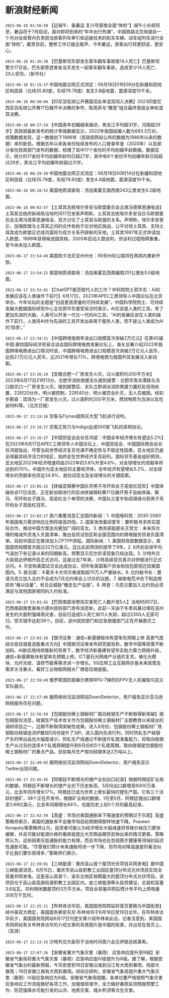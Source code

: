 # 新浪财经新闻
`2023-06-18 01:56:50`  【迎端午、备暑运 复兴号家族全面“体检”】端午小长假将至，暑运将于7月启动，面对即将到来的“年中出行热潮”，中国铁路北京局提前一个月对全局管内负责担当旅客列车牵引和运输任务的机车车辆、动车组列车进行全面“体检”。截至目前，整修工作已接近尾声，今年暑运，旅客出行将更舒适、更安心。

`2023-06-18 01:36:30` 【巴基斯坦东部发生客车翻车事故致14人死亡】巴基斯坦警方17日说，巴东部旁遮普省当天发生一起客车翻车事故，造成至少14人死亡、20人受伤。（新华社）

`2023-06-18 01:15:27` 中国地震台网正式测定：06月18日01时08分在新疆和田地区和田县（北纬35.80度，东经79.78度）发生3.8级地震，震源深度10千米。

`2023-06-18 00:50:04` 【印尼羽毛球公开赛国羽女单混双闯入决赛】2023印度尼西亚羽毛球公开赛17日展开半决赛的争夺，陈雨菲与“雅思”组合最终晋级女单和混双决赛。

`2023-06-18 00:37:24` 【中国青年初婚越来越迟，黑龙江平均超31岁，河南超29岁】民政部最新发布的统计季报数据显示，2022年我国结婚人数为683.3万对。梳理数据发现，这一数据创下1986年（民政部网站公布的数据为1986年以来的数据）来的新低。根据去年以来各省份陆续发布的人口普查年鉴（2020年）以及部分省份民政部门发布的数据，梳理了其中17个省份的平均初婚年龄数据。数据显示，统计的17省份平均初婚年龄均已超27岁，其中有8个省份平均初婚年龄已经超过29岁，黑龙江平均初婚年龄超过31岁。

`2023-06-18 00:29:59` 中国地震台网正式测定：06月18日00时14分在新疆和田地区和田县（北纬35.79度，东经79.83度）发生4.4级地震，震源深度10千米。

`2023-06-18 00:18:52` 美国地质调查局：汤加奥霍瓦南西南243公里发生6.2级地震。

`2023-06-18 00:02:57` 【土耳其总统埃尔多安与欧盟委员会主席冯德莱恩通电话】土耳其总统府新闻局当地时间17日发表声明称，土耳其总统埃尔多安当日与欧盟委员会主席冯德莱恩通电话，双方讨论了土耳其与欧盟的关系。声明称，埃尔多安表示，加强欧盟与土耳其之间的合作有助于应对地区挑战，公平对待土耳其、支持土耳其成为欧盟正式成员国将为双方关系开辟新的天地。土耳其1987年正式申请加入欧盟，1999年获得候选国资格，2005年启动入盟谈判，但谈判过程阻碍重重，至今尚未加入欧盟。

`2023-06-17 23:54:49` 美国宾夕法尼亚州州长：95号州际公路将在两周内重新开放。

`2023-06-17 23:54:22` 美国地质调查局：汤加奥霍瓦西南偏南251公里处5.0级地震。

`2023-06-17 23:52:01` 【ChatGPT能否取代人的工作？中科院院士郭华东：AI的发展应该在人类操作下前行】6月17日，2023年APEC工商领导人中国论坛在北京举办。今年论坛的主题是“创造更高质量的可持续发展”。中国科学院院士、可持续发展大数据国际研究中心主任郭华东接受采访时表示，AI应该是人类的工具，有了更加先进的大脑，人类可以开发一代又一代的AI工具。“AI的发展应该在人类的操作下前行，人类将AI作为先进的工具开发出来用于服务人类，而不是让人类成为AI的‘俘虏’。”

`2023-06-17 23:34:21` 【中国跨境电商年进出口规模首次突破2万亿元】在第40届中国·廊坊国际经济贸易洽谈会国际跨境电商发展论坛上，海关总署介绍2022年我国跨境电商进出口情况时说，中国跨境电商进出口规模首次突破2万亿元人民币，达到2.1万亿元人民币，比2021年增长7.1%，跨境电商为我国外贸发展注入新动能。

`2023-06-17 23:26:14` 【安徽合肥一厂房发生火灾，过火面积约200平方米】2023年6月17日21时13分，合肥市消防救援支队接到报警：合肥市青龙潭路与汤口路交口一厂房发生火灾。接到报警后，支队立即调派消防救援力量赶赴现场处置，22时20分许，明火被控制，22时40分，明火被完全扑灭，无人员被困。经初步勘查：现场为一厂房发生火灾，过火面积约200平方米，燃烧物质为泡沫以及包装材料等。（北京日报）

`2023-06-17 23:19:16` 空客与Flynas就购买大型飞机进行谈判。

`2023-06-17 23:18:27` 空客正努力与Indigo达成500架飞机的采购协议。

`2023-06-17 23:16:27` 【中国贸促会会长任鸿斌：中国全年经济增长有望达5.2%】在2023年6月17日APEC工商领导人中国论坛上，中国贸促会、中国国际商会会长任鸿斌指出，尽管当前世界经济复苏充满不确定性与不稳定性因素，亚太地区仍是全球最具经济活力的地区，始终走在世界经济复苏前列。国际货币基金组织预测，亚太地区2023年经济增速将由2022年的3.8%升至4.6%，对全球增长的贡献率将达到约70%。中国作为亚太地区的主要经济体，全年经济有望增长5.2%，对全球增长的贡献率也将达34.9%，是拉动亚太及全球增长的关键因素。

`2023-06-17 23:05:15` 【体操亚锦赛中国队夺男子吊环和女子高低杠冠军】中国体操协会17日消息，正在新加坡进行的亚洲体操锦标赛17日展开男子自由体操、鞍马、吊环和女子跳马、高低杠五个单项的决赛，中国队兰星宇和邱祺缘分获男子吊环和女子高低杠冠军。

`2023-06-17 23:02:27` 周六重要消息汇总国内新闻：1. 中国电科院：2030-2060年我国电力需求响应比例将提高四倍。2. 国家发改委邱爱军：要积极寻求务实国际合作，推动中国方案走向更加广阔的亚太。3. 商务部副部长王受文：未来将合理的缩减外资准入负面清单，推出自贸试验区和全国范围内的跨境服务贸易负面清单。目前中国正在推进加入CPTPP进程。国际新闻：1. 美国财政部数据显示，美国国债规模首次超过32万亿美元，这比此前预测的提早了9年。2. 6月初全球平均气温创下有记录以来的同期新高，预警显示厄尔尼诺现象已经出现。3. 沙特外交大臣抵达伊朗开启正式访问，这是过去7年来，沙特高级官员首次对伊朗进行正式访问。4. 币安和美国证交会达成协议，将所有美国客户资金和钱包密钥迁回美国国内。5. 联合国：卡霍夫卡大坝灾难或致超70万人严重缺水。6. 北约秘书长：邀请乌克兰加入北约不会成为7月北约峰会上讨论的议题。7. 越南电荒冲击下制造商损失“难以估量”，有日企威胁“撤走生产设施”。8. 拜登：乌克兰要加入北约则必须满足与其他国家相同的入约标准。

`2023-06-17 23:01:42` 【巴西南部龙卷风灾害死亡人数升至5人】当地时间17日，巴西南部南里奥格兰德州民防部门发布消息称，此前一天由于冬季风暴过境在该州发生的大面积强降雨灾害，目前已造成5人死亡和11人失踪，超过2300人无家可归，受灾城市达到39个。目前，该州民防部门和应急救援部门正在开展救灾工作。

`2023-06-17 23:01:26` 【银河证券：通信+新基建板块有望率先预期上修 高景气度结合低估值是选股重点方向】中国银河证券发布研究报告称，数字中国等政策不断加码、AI新应用持续推新的背景下，数字经济新基建有望夯实助力算力网络升级，通信+新基建板块有望率先预期上修。ICT基石光网络产业链的复苏，催化光模块、光纤光缆、温控节能等需求进一步增长。5G应用工业互联网亦是未来政策及需求关注重点，看好工业物联网相关厂商低估值提振。

`2023-06-17 22:59:49` 俄罗斯国防部展示携带RPG-7弹药的FPV无人机摧毁乌克兰军队据点。

`2023-06-17 22:57:06`   据网络状况监测网站DownDetector，用户报告显示亚马逊网络服务存在问题。

`2023-06-17 22:56:59` 【包钢股份稀土钢板材厂取向硅钢生产不断取得新突破】据包钢股份消息，硅钢生产技术攻关作为包钢股份稀土钢板材厂主题教育以来提出的调研项目之一，近期不断取得突破性成果。进入6月份，包钢股份稀土钢板材厂炼钢取向硅钢连浇炉数较5月份提升了3炉，进入国内先进行列，同时热轧生产硅钢产生的带出品也大幅度减少。热轧生产线通过不断提升轧辊准备能力，将取向硅钢生产从过去的连续4个轧辊周期提升到6月份的5个轧辊周期。取向硅钢是包钢股份稀土钢板材厂的重点产品，目前每月生产取向硅钢多达2万吨以上。

`2023-06-17 22:49:03` 据网络状况监测网站DownDetector，用户报告显示Twitter出现问题。

`2023-06-17 22:45:45`   【阿根廷不断增长的锂产业创出口纪录】根据阿根廷矿业局的数据，阿根廷不断增长的锂产业创下历史新高，5月份出口额增至6000万美元，比去年同月增长17%。阿根廷已成为世界上增长最快的锂生产国。它有三个活跃的锂矿，38个正在开发中。根据矿业局的数据，1月至5月，阿根廷锂出口额增至3.69亿美元，比去年同期增长84%，也是历史上前5个月的最高纪录。

`2023-06-17 22:42:59` 【高盛：市场对美国通胀率下降速度的预期过于乐观】高盛策略师表示，美国的通胀率不会像市场目前预期得那样快速下降。Praveen Korapaty等策略师认为，投资者可能认为经济增长大幅减速将导致价格压力更快缓解，并且可能对能源价格的看跌程度比大宗商品期货反映出来的情况更甚。策略师认为，这些因素压低通胀的能力有限，而且市场也在忽视医疗健康等领域的延迟性通胀可能。“尽管我们预计未来通胀将进一步下降，但市场对降温速度的看法似乎比我们要乐观得多，”策略师们表示。

`2023-06-17 22:39:01` 【三峡能源：重庆巫山首个屋顶光伏项目并网发电】据中国三峡能源消息，6月15日，重庆市巫山县职教工业园区屋顶分布式光伏项目实现全容量并网发电。这是巫山县首个、渝东北地区规模最大的屋顶分布式光伏项目。该项目位于巫山县高唐街道职教工业园区内，由三峡能源牵头投资建设，总装机容量3.6兆瓦，共利用闲置屋顶约3万平方米。项目全容量并网后预计年平均上网电量308万千瓦时。

`2023-06-17 22:25:11` 【布林肯访华前，美国国务院网站将首页更换为中国街景】经中美双方商定，美国国务卿安东尼·布林肯将于6月18日至19日访华。在布林肯访华前夕，美国国务院网站6月17日刊登文章介绍布林肯此访。记者注意到，美国国务院网站有关布林肯访华的介绍文章的背景图片是中国的街景，并出现在首页上。（澎湃）

`2023-06-17 22:13:33` 沙特外交大臣将于当地时间周六会见伊朗总统莱希。

`2023-06-17 22:07:26`   【安徽省重大气象灾害（暴雨） 应急响应提升至Ⅲ级】安徽省气象局将重大气象灾害（暴雨）应急响应由Ⅳ级提升为Ⅲ级。据了解，根据安徽省气象台的最新预报，今天夜里到18日安徽沿淮到沿江有大雨到暴雨，局部大暴雨；19日安徽江南有大雨到暴雨。经综合研判，安徽省气象局提升重大气象灾害（暴雨）Ⅳ级应急响应为Ⅲ级。安徽省气象局提醒，各单位要严格按照气象灾害应急响应工作流程做好各项工作，加强值班值守，全力做好暴雨监测预报预警工作，防范强降水可能引发的山洪、地质灾害、城乡积涝等次生灾害。


